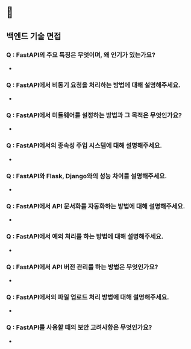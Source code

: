 # 💯 
## 백엔드 기술 면접

### Q : FastAPI의 주요 특징은 무엇이며, 왜 인기가 있는가요?
 - 
### Q : FastAPI에서 비동기 요청을 처리하는 방법에 대해 설명해주세요.
 - 
### Q : FastAPI에서 미들웨어를 설정하는 방법과 그 목적은 무엇인가요?
 - 
### Q : FastAPI에서의 종속성 주입 시스템에 대해 설명해주세요.
 - 
### Q : FastAPI와 Flask, Django와의 성능 차이를 설명해주세요.
 - 
### Q : FastAPI에서 API 문서화를 자동화하는 방법에 대해 설명해주세요.
 - 
### Q : FastAPI에서 예외 처리를 하는 방법에 대해 설명해주세요.
 - 
### Q : FastAPI에서 API 버전 관리를 하는 방법은 무엇인가요?
 - 
### Q : FastAPI에서의 파일 업로드 처리 방법에 대해 설명해주세요.
 - 
### Q : FastAPI를 사용할 때의 보안 고려사항은 무엇인가요?
 - 